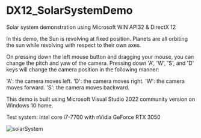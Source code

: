 # DX12_SolarSystemDemo
Solar system demonstration using Microsoft WIN API32 &amp; DirectX 12

In this demo, the Sun is revolving at fixed position. Planets are all orbiting the sun while revolving with respect to their own axes.

On pressing down the left mouse button and dragging your mouse, you can change the pitch and yaw of the camera. Pressing down 'A', 'W', 'S', and 'D' keys will change the camera position in the following manner:

'A': the camera moves left. 
'D': the camera moves right. 
'W': the camera moves forward. 
'S': the camera moves backward.

This demo is built using Microsoft Visual Studio 2022 community version on Windows 10 home.

Test system: intel core i7-7700 with nVidia GeForce RTX 3050


![solarSystem](https://github.com/eisbaer137/DX12_SolarSystemDemo/assets/166890279/416e4ed4-7211-4322-9b91-8e064a6559a7)
